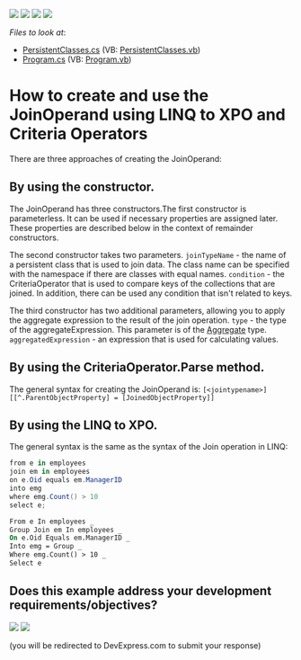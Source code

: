 <!-- default badges list -->
![](https://img.shields.io/endpoint?url=https://codecentral.devexpress.com/api/v1/VersionRange/128585697/19.2.7%2B)
[![](https://img.shields.io/badge/Open_in_DevExpress_Support_Center-FF7200?style=flat-square&logo=DevExpress&logoColor=white)](https://supportcenter.devexpress.com/ticket/details/E1883)
[![](https://img.shields.io/badge/📖_How_to_use_DevExpress_Examples-e9f6fc?style=flat-square)](https://docs.devexpress.com/GeneralInformation/403183)
[![](https://img.shields.io/badge/💬_Leave_Feedback-feecdd?style=flat-square)](#does-this-example-address-your-development-requirementsobjectives)
<!-- default badges end -->
<!-- default file list -->
*Files to look at*:

* [PersistentClasses.cs](./CS/E1883/PersistentClasses.cs) (VB: [PersistentClasses.vb](./VB/E1883/PersistentClasses.vb))
* [Program.cs](./CS/E1883/Program.cs) (VB: [Program.vb](./VB/E1883/Program.vb))
<!-- default file list end -->
# How to create and use the JoinOperand using LINQ to XPO and Criteria Operators


There are three approaches of creating the JoinOperand:

## By using the constructor. 

The JoinOperand has three constructors.The first constructor is parameterless. It can be used if necessary properties are assigned later. These properties are described below in the context of remainder constructors.

The second constructor takes two parameters. `joinTypeName` - the name of a persistent class that is used to join data. The class name can be specified with the namespace if there are classes with equal names. `condition` - the CriteriaOperator that is used to compare keys of the collections that are joined. In addition, there can be used any condition that isn't related to keys.

The third constructor has two additional parameters, allowing you to apply the aggregate expression to the result of the join operation. `type` - the type of the aggregateExpression. This parameter is of the [Aggregate](http://documentation.devexpress.com/#CoreLibraries/DevExpressDataFilteringAggregateEnumtopic) type. `aggregatedExpression` - an expression that is used for calculating values.

## By using the CriteriaOperator.Parse method. 

The general syntax for creating the JoinOperand is: `[<jointypename>][[^.ParentObjectProperty] = [JoinedObjectProperty]]`

## By using the LINQ to XPO. 

The general syntax is the same as the syntax of the Join operation in LINQ:

```cs
from e in employees
join em in employees
on e.Oid equals em.ManagerID
into emg
where emg.Count() > 10
select e;
```
```vb
From e In employees _ 
Group Join em In employees _ 
On e.Oid Equals em.ManagerID _ 
Into emg = Group _ 
Where emg.Count() > 10 _ 
Select e
```
<!-- feedback -->
## Does this example address your development requirements/objectives?

[<img src="https://www.devexpress.com/support/examples/i/yes-button.svg"/>](https://www.devexpress.com/support/examples/survey.xml?utm_source=github&utm_campaign=XPO_how-to-create-and-use-the-joinoperand-using-linq-to-xpo-and-criteria-operators-e1883&~~~was_helpful=yes) [<img src="https://www.devexpress.com/support/examples/i/no-button.svg"/>](https://www.devexpress.com/support/examples/survey.xml?utm_source=github&utm_campaign=XPO_how-to-create-and-use-the-joinoperand-using-linq-to-xpo-and-criteria-operators-e1883&~~~was_helpful=no)

(you will be redirected to DevExpress.com to submit your response)
<!-- feedback end -->

